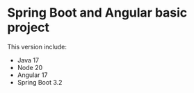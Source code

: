 # Spring Boot and Angular basic project

This version include:

- Java 17
- Node 20
- Angular 17
- Spring Boot 3.2


